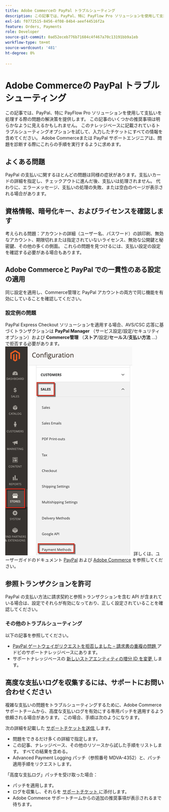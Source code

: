 ```yaml
---
title: Adobe Commerceの PayPal トラブルシューティング
description: この記事では、PayPal、特に PayFlow Pro ソリューションを使用して支払いを処理する際の問題の解決策を提供します。 この記事のいくつかの推奨事項は明らかなように見えるかもしれません。 このナレッジベースに記載されているトラブルシューティングオプションを試して、入力したチケットにすべての情報を含めてください。 Adobe Commerceまたは PayPal サポートエンジニアは、問題を診断する際にこれらの手順を実行するように求めます。
exl-id: f0772515-8456-4f08-84b4-aeef44516f2a
feature: Orders, Payments
role: Developer
source-git-commit: 0ad52eceb776b71604c4f467a70c13191bb9a1eb
workflow-type: tm+mt
source-wordcount: '481'
ht-degree: 0%

---
```


# Adobe Commerceの PayPal トラブルシューティング

この記事では、PayPal、特に PayFlow Pro ソリューションを使用して支払いを処理する際の問題の解決策を提供します。 この記事のいくつかの推奨事項は明らかなように見えるかもしれません。 このナレッジベースに記載されているトラブルシューティングオプションを試して、入力したチケットにすべての情報を含めてください。 Adobe Commerceまたは PayPal サポートエンジニアは、問題を診断する際にこれらの手順を実行するように求めます。

## よくある問題

PayPal の支払いに関するほとんどの問題は同様の症状があります。支払いカードの詳細を指定し、チェックアウトに進んだ後、支払いは処理されません。 代わりに、エラーメッセージ、支払いの処理の失敗、または空白のページが表示される場合があります。

## 資格情報、暗号化キー、およびライセンスを確認します

考えられる問題：アカウントの詳細（ユーザー名、パスワード）の誤印刷、無効なアカウント、期限切れまたは指定されていないライセンス、無効な公開鍵と秘密鍵、その他の多くの側面。 これらの問題を見つけるには、支払い設定の設定を確認する必要がある場合もあります。

## Adobe Commerceと PayPal での一貫性のある設定の適用

同じ設定を適用し、Commerce管理と PayPal アカウントの両方で同じ機能を有効にしていることを確認してください。

### 設定例の問題

PayPal Express Checkout ソリューションを適用する場合、AVS/CSC 応答に基づくトランザクションは **PayPal Manager** （サービス設定/設定/セキュリティオプション）および **Commerce管理** （**ストア**/設定/**セールス**/**支払い方法** ...）で拒否する必要があります。
![magento_paypal_settings_2.4.1.png](assets/magento_paypal_settings_2.4.1.png)
詳しくは、ユーザーガイドのドキュメント [PayPal](https://www.paypalobjects.com/en_US/vhelp/paypalmanager_help/setup.htm) および [Adobe Commerce](/docs/commerce-admin/stores-sales/payments/paypal/paypal-express-checkout.html) を参照してください。

## 参照トランザクションを許可

PayPal の支払い方法に請求契約と参照トランザクションを含む API が含まれている場合は、設定でそれらが有効になっており、正しく設定されていることを確認してください。

### その他のトラブルシューティング

以下の記事を参照してください。

* [PayPal ゲートウェイがリクエストを拒否しました – 請求書の重複の問題 ](/help/troubleshooting/payments/paypal-gateway-rejected-request-duplicate-invoice-issue.md) アドビのサポートナレッジベースにあります。
* サポートナレッジベースの [ 新しいストアエンティティの増分 ID を変更 ](/help/how-to/general/change-increment-id-for-a-db-entity-order-invoice-credit-memo-etc-on-particular-store.md) します。

## 高度な支払いログを収集するには、サポートにお問い合わせください

複雑な支払いの問題をトラブルシューティングするために、Adobe Commerce サポートチームから、高度な支払いログを有効にする専用パッチを適用するよう依頼される場合があります。 この場合、手順は次のようになります。

次の詳細を記載した [ サポートチケットを送信 ](/help/help-center-guide/help-center/magento-help-center-user-guide.md#submit-ticket) します。

* 問題をできるだけ多くの詳細で指定します。
* この記事、ナレッジベース、その他のリソースから試した手順をリストします。 すべての結果を含める。
* Advanced Payment Logging パッチ（参照番号 MDVA-4352）と、パッチ適用手順をリクエストします。

「高度な支払ログ」パッチを受け取った場合：

* パッチを適用します。
* ログを収集し、それらを [ サポートチケット ](/help/help-center-guide/help-center/magento-help-center-user-guide.md#submit-ticket) に添付します。
* Adobe Commerce サポートチームからの追加の推奨事項が表示されるまで待ちます。
